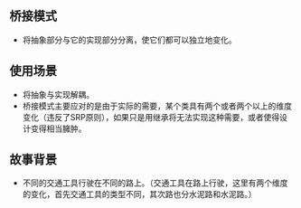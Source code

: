 
## 桥接模式
- 将抽象部分与它的实现部分分离，使它们都可以独立地变化。

## 使用场景
- 将抽象与实现解耦。
- 桥接模式主要应对的是由于实际的需要，某个类具有两个或者两个以上的维度变化（违反了SRP原则），如果只是用继承将无法实现这种需要，或者使得设计变得相当臃肿。

## 故事背景
- 不同的交通工具行驶在不同的路上。（交通工具在路上行驶，这里有两个维度的变化，首先交通工具的类型不同，其次路也分水泥路和水泥路。）

